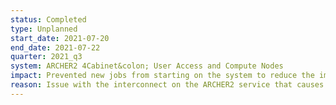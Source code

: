 ```yaml
---
status: Completed
type: Unplanned
start_date: 2021-07-20
end_date: 2021-07-22
quarter: 2021_q3
system: ARCHER2 4Cabinet&colon; User Access and Compute Nodes
impact: Prevented new jobs from starting on the system to reduce the impact on users. Some running jobs may also have crashed as a result of this issue but any currently running should be unaffected
reason: Issue with the interconnect on the ARCHER2 service that causes some new jobs to fail on MPI initialisation
---
```




